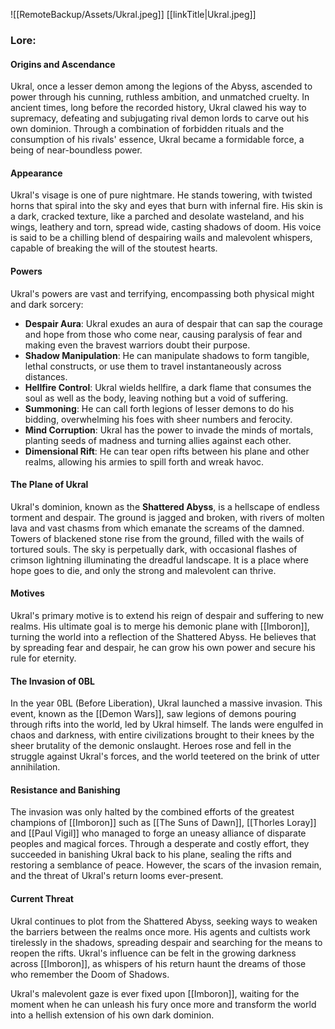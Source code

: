
![[RemoteBackup/Assets/Ukral.jpeg]] [[linkTitle|Ukral.jpeg]]
### Lore:

#### Origins and Ascendance

Ukral, once a lesser demon among the legions of the Abyss, ascended to power through his cunning, ruthless ambition, and unmatched cruelty. In ancient times, long before the recorded history, Ukral clawed his way to supremacy, defeating and subjugating rival demon lords to carve out his own dominion. Through a combination of forbidden rituals and the consumption of his rivals' essence, Ukral became a formidable force, a being of near-boundless power.

#### Appearance

Ukral's visage is one of pure nightmare. He stands towering, with twisted horns that spiral into the sky and eyes that burn with infernal fire. His skin is a dark, cracked texture, like a parched and desolate wasteland, and his wings, leathery and torn, spread wide, casting shadows of doom. His voice is said to be a chilling blend of despairing wails and malevolent whispers, capable of breaking the will of the stoutest hearts.

#### Powers

Ukral's powers are vast and terrifying, encompassing both physical might and dark sorcery:

- **Despair Aura**: Ukral exudes an aura of despair that can sap the courage and hope from those who come near, causing paralysis of fear and making even the bravest warriors doubt their purpose.
- **Shadow Manipulation**: He can manipulate shadows to form tangible, lethal constructs, or use them to travel instantaneously across distances.
- **Hellfire Control**: Ukral wields hellfire, a dark flame that consumes the soul as well as the body, leaving nothing but a void of suffering.
- **Summoning**: He can call forth legions of lesser demons to do his bidding, overwhelming his foes with sheer numbers and ferocity.
- **Mind Corruption**: Ukral has the power to invade the minds of mortals, planting seeds of madness and turning allies against each other.
- **Dimensional Rift**: He can tear open rifts between his plane and other realms, allowing his armies to spill forth and wreak havoc.

#### The Plane of Ukral

Ukral's dominion, known as the **Shattered Abyss**, is a hellscape of endless torment and despair. The ground is jagged and broken, with rivers of molten lava and vast chasms from which emanate the screams of the damned. Towers of blackened stone rise from the ground, filled with the wails of tortured souls. The sky is perpetually dark, with occasional flashes of crimson lightning illuminating the dreadful landscape. It is a place where hope goes to die, and only the strong and malevolent can thrive.

#### Motives

Ukral's primary motive is to extend his reign of despair and suffering to new realms. His ultimate goal is to merge his demonic plane with [[Imboron]], turning the world into a reflection of the Shattered Abyss. He believes that by spreading fear and despair, he can grow his own power and secure his rule for eternity.

#### The Invasion of 0BL

In the year 0BL (Before Liberation), Ukral launched a massive invasion. This event, known as the [[Demon Wars]], saw legions of demons pouring through rifts into the world, led by Ukral himself. The lands were engulfed in chaos and darkness, with entire civilizations brought to their knees by the sheer brutality of the demonic onslaught. Heroes rose and fell in the struggle against Ukral's forces, and the world teetered on the brink of utter annihilation.

#### Resistance and Banishing

The invasion was only halted by the combined efforts of the greatest champions of [[Imboron]] such as [[The Suns of Dawn]], [[Thorles Loray]] and [[Paul Vigil]] who managed to forge an uneasy alliance of disparate peoples and magical forces. Through a desperate and costly effort, they succeeded in banishing Ukral back to his plane, sealing the rifts and restoring a semblance of peace. However, the scars of the invasion remain, and the threat of Ukral's return looms ever-present.

#### Current Threat

Ukral continues to plot from the Shattered Abyss, seeking ways to weaken the barriers between the realms once more. His agents and cultists work tirelessly in the shadows, spreading despair and searching for the means to reopen the rifts. Ukral's influence can be felt in the growing darkness across [[Imboron]], as whispers of his return haunt the dreams of those who remember the Doom of Shadows.

Ukral's malevolent gaze is ever fixed upon [[Imboron]], waiting for the moment when he can unleash his fury once more and transform the world into a hellish extension of his own dark dominion.
